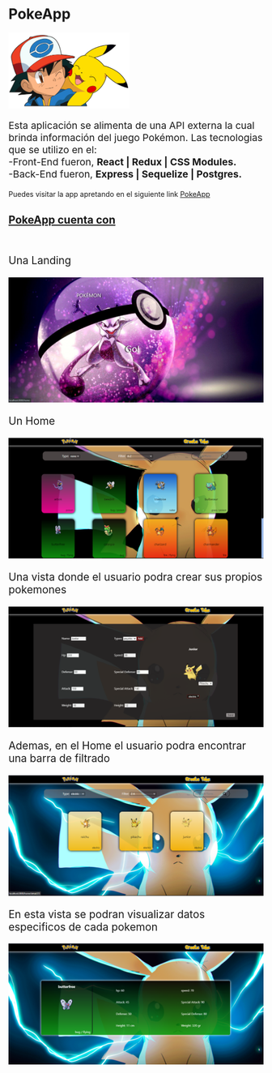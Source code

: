 # PokeApp

<p align="left">
  <img height="150" src="./pokemon.png" />
</p>

<p style="font-size:1.2rem">Esta aplicación se alimenta de una API externa la cual brinda información del juego Pokémon.
Las tecnologias que se utilizo en el: <br/>
-Front-End fueron, <b>React | Redux | CSS Modules.</b> <br/>
-Back-End fueron, <b>Express | Sequelize | Postgres.</b> 
</p> 
Puedes visitar la app apretando en el siguiente link
<a style={{textDecoration:"none"}} href="https://poke-app-beige.vercel.app/home" rel="noreferrer" target="_blank"> PokeApp </a>
<h2><u>PokeApp cuenta con </u></h2>
<br/>

<p style="font-size:1.3rem">Una Landing</p>
<img src="./client/src/imgReadme/Landing.png"/>

<br/>

<p style="font-size:1.3rem">Un Home </p>
<img src="./client/src/imgReadme/Home.png"/>

<br/>
<p style="font-size:1.3rem">Una vista donde el usuario podra crear sus propios pokemones</p>
<img src="./client/src/imgReadme/CreatePoke.png"/>

<br/>
<p style="font-size:1.3rem">Ademas, en el Home el usuario podra encontrar una barra de filtrado</p>
<img src="./client/src/imgReadme/Filtrados.png"/>

<br/>
<p style="font-size:1.3rem">En esta vista se podran visualizar datos especificos de cada pokemon</p>
<img src="./client/src/imgReadme/Detail.png"/>

